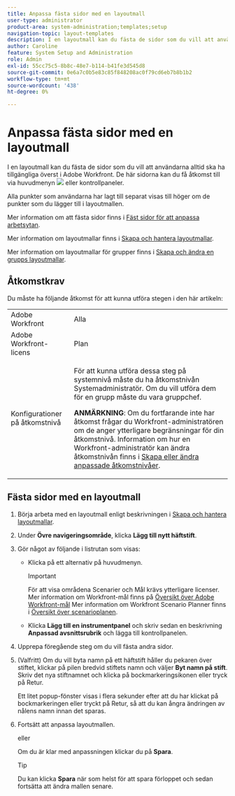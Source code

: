 ```yaml
---
title: Anpassa fästa sidor med en layoutmall
user-type: administrator
product-area: system-administration;templates;setup
navigation-topic: layout-templates
description: I en layoutmall kan du fästa de sidor som du vill att användarna alltid ska ha tillgängliga överst i Adobe Workfront. Dessa kan antingen vara sidor som du kommer åt via huvudmenyn eller kontrollpaneler.
author: Caroline
feature: System Setup and Administration
role: Admin
exl-id: 55cc75c5-8b8c-48e7-b114-b41fe3d545d8
source-git-commit: 0e6a7c0b5e83c85f848208ac0f79cd6eb7b8b1b2
workflow-type: tm+mt
source-wordcount: '438'
ht-degree: 0%

---
```


# Anpassa fästa sidor med en layoutmall

I en layoutmall kan du fästa de sidor som du vill att användarna alltid ska ha tillgängliga överst i Adobe Workfront. De här sidorna kan du få åtkomst till via huvudmenyn ![](assets/main-menu-icon.png) eller kontrollpaneler.

Alla punkter som användarna har lagt till separat visas till höger om de punkter som du lägger till i layoutmallen.

Mer information om att fästa sidor finns i [Fäst sidor för att anpassa arbetsytan](../../../workfront-basics/the-new-workfront-experience/pin-pages.md).

Mer information om layoutmallar finns i [Skapa och hantera layoutmallar](../../../administration-and-setup/customize-workfront/use-layout-templates/create-and-manage-layout-templates.md).

Mer information om layoutmallar för grupper finns i [Skapa och ändra en grupps layoutmallar](../../../administration-and-setup/manage-groups/work-with-group-objects/create-and-modify-a-groups-layout-templates.md).

## Åtkomstkrav

Du måste ha följande åtkomst för att kunna utföra stegen i den här artikeln:

<table style="table-layout:auto"> 
 <col> 
 <col> 
 <tbody> 
  <tr> 
   <td role="rowheader">Adobe Workfront</td> 
   <td>Alla</td> 
  </tr> 
  <tr> 
   <td role="rowheader">Adobe Workfront-licens</td> 
   <td>Plan</td> 
  </tr> 
  <tr> 
   <td role="rowheader">Konfigurationer på åtkomstnivå</td> 
   <td> <p>För att kunna utföra dessa steg på systemnivå måste du ha åtkomstnivån Systemadministratör.
Om du vill utföra dem för en grupp måste du vara gruppchef.</p> <p><b>ANMÄRKNING</b>: Om du fortfarande inte har åtkomst frågar du Workfront-administratören om de anger ytterligare begränsningar för din åtkomstnivå. Information om hur en Workfront-administratör kan ändra åtkomstnivån finns i <a href="../../../administration-and-setup/add-users/configure-and-grant-access/create-modify-access-levels.md" class="MCXref xref">Skapa eller ändra anpassade åtkomstnivåer</a>.</p> </td> 
  </tr> 
 </tbody> 
</table>

## Fästa sidor med en layoutmall

1. Börja arbeta med en layoutmall enligt beskrivningen i [Skapa och hantera layoutmallar](../../../administration-and-setup/customize-workfront/use-layout-templates/create-and-manage-layout-templates.md).
1. Under **Övre navigeringsområde**, klicka **Lägg till nytt häftstift**.

1. Gör något av följande i listrutan som visas:

   * Klicka på ett alternativ på huvudmenyn.

      >[!IMPORTANT]
      >
      >För att visa områdena Scenarier och Mål krävs ytterligare licenser. Mer information om Workfront-mål finns på [Översikt över Adobe Workfront-mål](../../../workfront-goals/goal-management/wf-goals-overview.md) Mer information om Workfront Scenario Planner finns i [Översikt över scenarioplanen](../../../scenario-planner/scenario-planner-overview.md).

   * Klicka **Lägg till en instrumentpanel** och skriv sedan en beskrivning **Anpassad avsnittsrubrik** och lägga till kontrollpanelen.

1. Upprepa föregående steg om du vill fästa andra sidor.

1. (Valfritt) Om du vill byta namn på ett häftstift håller du pekaren över stiftet, klickar på pilen bredvid stiftets namn och väljer **Byt namn på stift**. Skriv det nya stiftnamnet och klicka på bockmarkeringsikonen eller tryck på Retur.

   Ett litet popup-fönster visas i flera sekunder efter att du har klickat på bockmarkeringen eller tryckt på Retur, så att du kan ångra ändringen av nålens namn innan det sparas.

1. Fortsätt att anpassa layoutmallen.

   eller

   Om du är klar med anpassningen klickar du på **Spara**.

   >[!TIP]
   >
   >Du kan klicka **Spara** när som helst för att spara förloppet och sedan fortsätta att ändra mallen senare.

